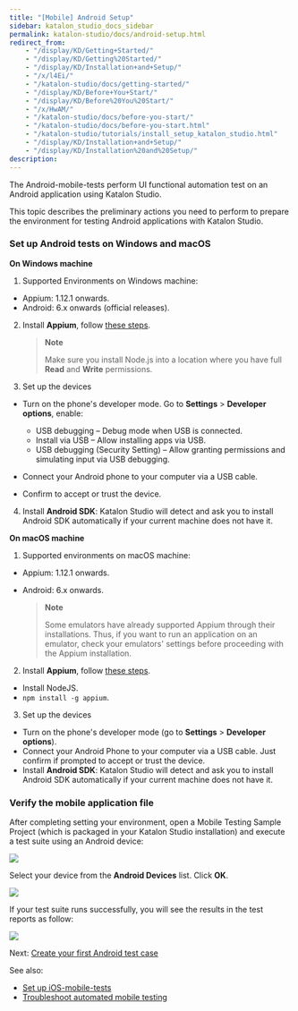 ```yaml
---
title: "[Mobile] Android Setup"
sidebar: katalon_studio_docs_sidebar
permalink: katalon-studio/docs/android-setup.html
redirect_from:
    - "/display/KD/Getting+Started/"
    - "/display/KD/Getting%20Started/"
    - "/display/KD/Installation+and+Setup/"
    - "/x/l4Ei/"
    - "/katalon-studio/docs/getting-started/"
    - "/display/KD/Before+You+Start/"
    - "/display/KD/Before%20You%20Start/"
    - "/x/HwAM/"
    - "/katalon-studio/docs/before-you-start/"
    - "/katalon-studio/docs/before-you-start.html"
    - "/katalon-studio/tutorials/install_setup_katalon_studio.html"
    - "/display/KD/Installation+and+Setup/"
    - "/display/KD/Installation%20and%20Setup/"
description:
---
```


The Android-mobile-tests perform UI functional automation test on an Android application using Katalon Studio.

This topic describes the preliminary actions you need to perform to prepare the environment for testing Android applications with Katalon Studio.

### Set up Android tests on Windows and macOS
   
**On Windows machine**

   1. Supported Environments on Windows machine: 
   
   * Appium: 1.12.1 onwards.
   * Android: 6.x onwards (official releases).

   2. Install **Appium**, follow [these steps](http://appium.io/docs/en/about-appium/getting-started/#installing-appium).
   
      > **Note**
      >
      > Make sure you install Node.js into a location where you have full **Read** and **Write** permissions.

   3. Set up the devices
   
   * Turn on the phone's developer mode. Go to **Settings** > **Developer options**, enable:
   
      - USB debugging – Debug mode when USB is connected.
      - Install via USB – Allow installing apps via USB.
      - USB debugging (Security Setting) – Allow granting permissions and simulating input via USB debugging. 
   
   * Connect your Android phone to your computer via a USB cable.
   * Confirm to accept or trust the device.

   4. Install **Android SDK**: Katalon Studio will detect and ask you to install Android SDK automatically if your current machine does not have it.

**On macOS machine** 

   1. Supported environments on macOS machine:
   * Appium: 1.12.1 onwards.
   * Android: 6.x onwards.
   
     > **Note**
     >
     > Some emulators have already supported Appium through their installations. Thus, if you want to run an application on an emulator, check your emulators' settings before proceeding with the Appium installation.

   2. Install **Appium**, follow [these steps](http://appium.io/docs/en/about-appium/getting-started/#installing-appium).
   * Install NodeJS.
   * `npm install -g appium`.
   
   3. Set up the devices
   * Turn on the phone's developer mode (go to **Settings** > **Developer options**).
   * Connect your Android Phone to your computer via a USB cable. Just confirm if prompted to accept or trust the device.
   * Install **Android SDK**: Katalon Studio will detect and ask you to install Android SDK automatically if your current machine does not have it.

### Verify the mobile application file

   After completing setting your environment, open a    Mobile Testing Sample Project (which is packaged in  your Katalon Studio installation) and execute a test suite using an Android device: 
   
   ![](https://github.com/katalon-studio/docs-images/raw/master/katalon-studio/docs/mobile-on-macos/image2017-6-29-143A483A34.png)  

   Select your device from the **Android Devices** list. Click **OK**. 

   ![](https://github.com/katalon-studio/docs-images/raw/master/katalon-studio/docs/mobile-on-macos/image2018-1-26-183A393A1.png)

   If your test suite runs successfully, you will see the results in the test reports as follow:

   ![](https://github.com/katalon-studio/docs-images/raw/master/katalon-studio/docs/mobile-on-macos/image2018-6-15-173A473A28.png)
   
   Next: [Create your first Android test case](link)

   See also:
   * [Set up iOS-mobile-tests](https://docs.katalon.com/katalon-studio/docs/mobile-on-macos.html)
   * [Troubleshoot automated mobile testing](https://docs.katalon.com/katalon-studio/docs/troubleshooting-automated-mobile-testing.html)
   </details>
